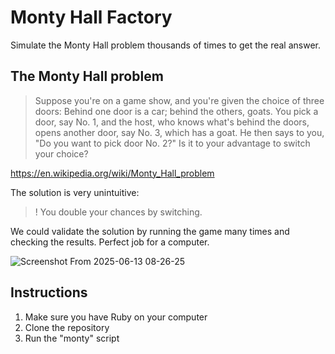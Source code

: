 # Monty Hall Factory

Simulate the Monty Hall problem thousands of times to get the real answer.

## The Monty Hall problem

> Suppose you're on a game show, and you're given the choice of three doors: Behind one door is a car; behind the others, goats. You pick a door, say No. 1, and the host, who knows what's behind the doors, opens another door, say No. 3, which has a goat. He then says to you, "Do you want to pick door No. 2?" Is it to your advantage to switch your choice?

https://en.wikipedia.org/wiki/Monty_Hall_problem

The solution is very unintuitive:

>! You double your chances by switching.

We could validate the solution by running the game many times and checking the results. Perfect job for a computer.

![Screenshot From 2025-06-13 08-26-25](https://github.com/user-attachments/assets/6a91fb6a-9256-42d8-ae93-e57aad7a0022)

## Instructions

1. Make sure you have Ruby on your computer
2. Clone the repository
3. Run the "monty" script
